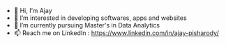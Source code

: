 - 👋 Hi, I’m Ajay
- 👀 I’m interested in developing softwares, apps and websites
- 🌱 I’m currently pursuing Master's in Data Analytics
- 📫 Reach me on LinkedIn : https://www.linkedin.com/in/ajay-pisharody/ 


<!---
ajaypisharody/ajaypisharody is a ✨ special ✨ repository because its `README.md` (this file) appears on your GitHub profile.
You can click the Preview link to take a look at your changes.
--->
